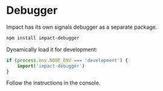 # Debugger

Impact has its own signals debugger as a separate package.

```sh
npm install impact-debugger
```

Dynamically load it for development:

```ts
if (process.env.NODE_ENV === 'development') {
    import('impact-debugger')
}
```

Follow the instructions in the console.